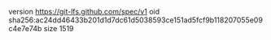 version https://git-lfs.github.com/spec/v1
oid sha256:ac24dd46433b201d1d7dc61d5038593ce151ad5fcf9b118207055e09c4e7e74b
size 1519
